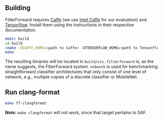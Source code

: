 
## Building

FilterForward requires [Caffe](https://github.com/BVLC/caffe) (we use [Intel Caffe](https://github.com/intel/caffe) for our evaluation) and [Tensorflow](https://github.com/tensorflow/tensorflow). Install them using the instructions in their respective documentation.

```sh
mkdir build
cd build
cmake -DCAFFE_HOME=<path to Caffe> -DTENSORFLOW_HOME=<path to TensorFlow> ..
make
```
The resulting binaries will be located in `build/src`. `filterforward` is, as the name suggests, the FilterForward system. `nnbench` is used for benchmarking straightforward classifier architectures that only consist of one level of network, e.g., multiple copies of a discrete classifier or MobileNet.

## Run clang-format
```sh
make ff-clangformat
```
***Note:*** `make clangformat` will not work, since that target pertains to SAF.
